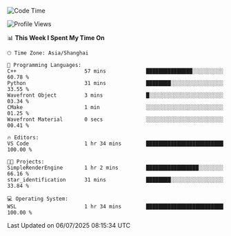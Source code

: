 <!--START_SECTION:waka-->
![Code Time](http://img.shields.io/badge/Code%20Time-3%2C023%20hrs%2035%20mins-blue)

![Profile Views](http://img.shields.io/badge/Profile%20Views-0-blue)

📊 **This Week I Spent My Time On** 

```text
🕑︎ Time Zone: Asia/Shanghai

💬 Programming Languages: 
C++                      57 mins             ███████████████░░░░░░░░░░   60.78 % 
Python                   31 mins             ████████░░░░░░░░░░░░░░░░░   33.55 % 
Wavefront Object         3 mins              █░░░░░░░░░░░░░░░░░░░░░░░░   03.34 % 
CMake                    1 min               ░░░░░░░░░░░░░░░░░░░░░░░░░   01.25 % 
Wavefront Material       0 secs              ░░░░░░░░░░░░░░░░░░░░░░░░░   00.41 % 

🔥 Editors: 
VS Code                  1 hr 34 mins        █████████████████████████   100.00 % 

🐱‍💻 Projects: 
SimpleRenderEngine       1 hr 2 mins         █████████████████░░░░░░░░   66.16 % 
star_identification      31 mins             ████████░░░░░░░░░░░░░░░░░   33.84 % 

💻 Operating System: 
WSL                      1 hr 34 mins        █████████████████████████   100.00 % 
```


 Last Updated on 06/07/2025 08:15:34 UTC
<!--END_SECTION:waka-->